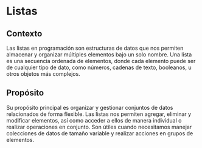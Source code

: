 # Listas

## Contexto

Las listas en programación son estructuras de datos que nos permiten almacenar y organizar múltiples elementos bajo un solo nombre. Una lista es una secuencia ordenada de elementos, donde cada elemento puede ser de cualquier tipo de dato, como números, cadenas de texto, booleanos, u otros objetos más complejos.

## Propósito

Su propósito principal es organizar y gestionar conjuntos de datos relacionados de forma flexible. Las listas nos permiten agregar, eliminar y modificar elementos, así como acceder a ellos de manera individual o realizar operaciones en conjunto. Son útiles cuando necesitamos manejar colecciones de datos de tamaño variable y realizar acciones en grupos de elementos.
